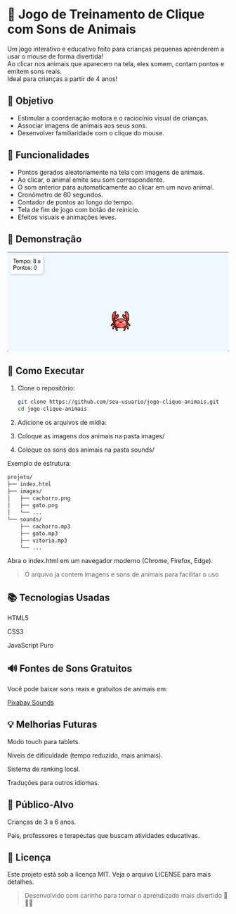 # 🐾 Jogo de Treinamento de Clique com Sons de Animais

Um jogo interativo e educativo feito para crianças pequenas aprenderem a usar o mouse de forma divertida!  
Ao clicar nos animais que aparecem na tela, eles somem, contam pontos e emitem sons reais.  
Ideal para crianças a partir de 4 anos!

## 🎯 Objetivo

- Estimular a coordenação motora e o raciocínio visual de crianças.
- Associar imagens de animais aos seus sons.
- Desenvolver familiaridade com o clique do mouse.

## 🧩 Funcionalidades

- Pontos gerados aleatoriamente na tela com imagens de animais.
- Ao clicar, o animal emite seu som correspondente.
- O som anterior para automaticamente ao clicar em um novo animal.
- Cronômetro de 60 segundos.
- Contador de pontos ao longo do tempo.
- Tela de fim de jogo com botão de reinício.
- Efeitos visuais e animações leves.

## 📸 Demonstração

![Jogo](./images/demo.png) 

## 🚀 Como Executar

1. Clone o repositório:
   ```bash
   git clone https://github.com/seu-usuario/jogo-clique-animais.git
   cd jogo-clique-animais
2. Adicione os arquivos de mídia:

3. Coloque as imagens dos animais na pasta images/

4. Coloque os sons dos animais na pasta sounds/

Exemplo de estrutura:

```
projeto/
├── index.html
├── images/
│   ├── cachorro.png
│   ├── gato.png
│   └── ...
└── sounds/
    ├── cachorro.mp3
    ├── gato.mp3
    ├── vitoria.mp3
    └── ...
```
Abra o index.html em um navegador moderno (Chrome, Firefox, Edge).
> O arquivo ja contem imagens e sons de animais para facilitar o uso


## 📚 Tecnologias Usadas
HTML5

CSS3

JavaScript Puro

## 🔊 Fontes de Sons Gratuitos
Você pode baixar sons reais e gratuitos de animais em:

[Pixabay Sounds](https://pixabay.com/sound-effects/)

## 💡 Melhorias Futuras
Modo touch para tablets.

Níveis de dificuldade (tempo reduzido, mais animais).

Sistema de ranking local.

Traduções para outros idiomas.

## 👶 Público-Alvo
Crianças de 3 a 6 anos.

Pais, professores e terapeutas que buscam atividades educativas.

## 📄 Licença
Este projeto está sob a licença MIT. Veja o arquivo LICENSE para mais detalhes.

> Desenvolvido com carinho para tornar o aprendizado mais divertido 🐶🦜🐷
